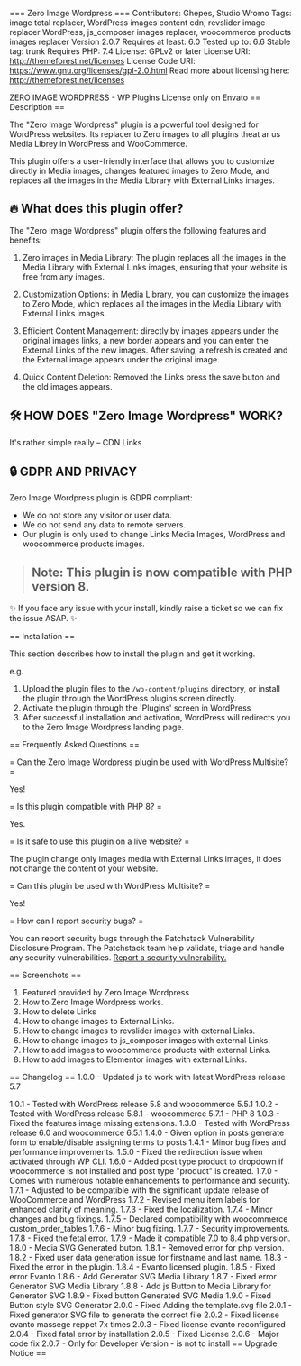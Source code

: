=== Zero Image Wordpress ===
Contributors: Ghepes, Studio Wromo
Tags: image total replacer, WordPress images content cdn, revslider image replacer WordPress, js_composer images replacer, woocommerce products images replacer
Version 2.0.7
Requires at least: 6.0
Tested up to: 6.6
Stable tag: trunk
Requires PHP: 7.4
License: GPLv2 or later
License URI: http://themeforest.net/licenses
License Code URI: https://www.gnu.org/licenses/gpl-2.0.html
Read more about licensing here: http://themeforest.net/licenses

ZERO IMAGE WORDPRESS - WP Plugins License only on Envato
== Description ==

The "Zero Image Wordpress" plugin is a powerful tool designed for WordPress websites. Its replacer to Zero images to all plugins theat ar us Media Librey in WordPress and WooCommerce.

This plugin offers a user-friendly interface that allows you to customize directly in Media images, changes featured images to Zero Mode, and replaces all the images in the Media Library with External Links images.


## 🔥 What does this plugin offer?

The "Zero Image Wordpress" plugin offers the following features and benefits:

1) Zero images in Media Library: The plugin replaces all the images in the Media Library with External Links images, ensuring that your website is free from any images.

2) Customization Options: in Media Library, you can customize the images to Zero Mode, which replaces all the images in the Media Library with External Links images.

3) Efficient Content Management: directly by images appears under the original images links, a new border appears and you can enter the External Links of the new images. After saving, a refresh is created and the External image appears under the original image.

4) Quick Content Deletion: Removed the Links press the save buton and the old images appears.


## 🛠️ HOW DOES "Zero Image Wordpress" WORK?
It's rather simple really – CDN Links


## 🔒 GDPR AND PRIVACY
Zero Image Wordpress plugin is GDPR compliant:
- We do not store any visitor or user data.
- We do not send any data to remote servers.
- Our plugin is only used to change Links Media Images, WordPress and woocommerce products images.

> ## Note: This plugin is now compatible with PHP version 8. 

✨ If you face any issue with your install, kindly raise a ticket so we can fix the issue ASAP. ✨

== Installation ==

This section describes how to install the plugin and get it working.

e.g.

1. Upload the plugin files to the `/wp-content/plugins` directory, or install the plugin through the WordPress plugins screen directly.
1. Activate the plugin through the 'Plugins' screen in WordPress
2. After successful installation and activation, WordPress will redirects you to the Zero Image Wordpress landing page. 

== Frequently Asked Questions ==

= Can the Zero Image Wordpress plugin be used with WordPress Multisite? =

Yes!


= Is this plugin compatible with PHP 8? =

Yes.

= Is it safe to use this plugin on a live website? =

The plugin change only images media with External Links images, it does not change the content of your website.

= Can this plugin be used with WordPress Multisite? =

Yes!

= How can I report security bugs? =

You can report security bugs through the Patchstack Vulnerability Disclosure Program. The Patchstack team help validate, triage and handle any security vulnerabilities. [Report a security vulnerability.](https://github.com/ghepes/zero-image-wordpress/security/advisories/new)

== Screenshots ==
1. Featured provided by Zero Image Wordpress
2. How to Zero Image Wordpress works.
3. How to delete Links
4. How to change images to External Links.
5. How to change images to revslider images with external Links.
6. How to change images to js_composer images with external Links.
7. How to add images to woocommerce products with external Links.
8. How to add images to Elementor images with external Links.

== Changelog ==
1.0.0 - Updated js to work with latest WordPress release 5.7 

1.0.1 - Tested with WordPress release 5.8 and woocommerce 5.5.1 
1.0.2 - Tested with WordPress release 5.8.1 - woocommerce 5.7.1 - PHP 8 
1.0.3 - Fixed the features image missing extensions.
1.3.0 - Tested with WordPress release 6.0 and woocommerce 6.5.1
1.4.0 - Given option in posts generate form to enable/disable assigning terms to posts
1.4.1 - Minor bug fixes and performance improvements.
1.5.0 - Fixed the redirection issue when activated through WP CLI.
1.6.0 - Added post type product to dropdown if woocommerce is not installed and post type "product" is created.
1.7.0 - Comes with numerous notable enhancements to performance and security.
1.7.1 - Adjusted to be compatible with the significant update release of WooCommerce and WordPress
1.7.2 - Revised menu item labels for enhanced clarity of meaning.
1.7.3 - Fixed the localization.
1.7.4 - Minor changes and bug fixings.
1.7.5 - Declared compatibility with woocommerce custom_order_tables
1.7.6 - Minor bug fixing.
1.7.7 - Security improvements.
1.7.8 - Fixed the fetal error.
1.7.9 - Made it compatible 7.0 to 8.4 php version.
1.8.0 - Media SVG Generated buton.
1.8.1 - Removed error for php version.
1.8.2 - Fixed user data generation issue for firstname and last name.
1.8.3 - Fixed the error in the plugin.
1.8.4 - Evanto licensed plugin.
1.8.5 - Fixed error Evanto
1.8.6 - Add Generator SVG Media Library
1.8.7 - Fixed error Generator SVG Media Library
1.8.8 - Add js Button to Media Library for Generator SVG
1.8.9 - Fixed button Generated SVG Media
1.9.0 - Fixed Button style SVG Generator
2.0.0 - Fixed Adding the template.svg file
2.0.1 - Fixed generator SVG file to generate the correct file
2.0.2 - Fixed license evanto massege reppet 7x times
2.0.3 - Fixed license evanto reconfigured
2.0.4 - Fixed fatal error by installation
2.0.5 - Fixed License
2.0.6 - Major code fix
2.0.7 - Only for Developer Version - is not to install
== Upgrade Notice ==
